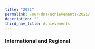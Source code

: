 ```yaml
---
title: "2021"
permalink: /our-dna/achievements/2021/
description: ""
third_nav_title: Achievements
---
```

### **International and Regional**
